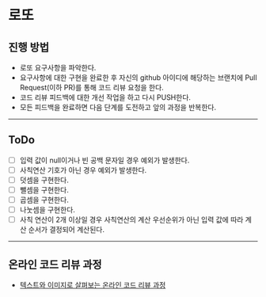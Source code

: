 # 로또
## 진행 방법
* 로또 요구사항을 파악한다.
* 요구사항에 대한 구현을 완료한 후 자신의 github 아이디에 해당하는 브랜치에 Pull Request(이하 PR)를 통해 코드 리뷰 요청을 한다.
* 코드 리뷰 피드백에 대한 개선 작업을 하고 다시 PUSH한다.
* 모든 피드백을 완료하면 다음 단계를 도전하고 앞의 과정을 반복한다.

---

## ToDo

* [ ] 입력 값이 null이거나 빈 공백 문자일 경우 예외가 발생한다.
* [ ] 사칙연산 기호가 아닌 경우 예외가 발생한다.
* [ ] 덧셈을 구현한다.
* [ ] 뺄셈을 구현한다.
* [ ] 곱셈을 구현한다.
* [ ] 나눗셈을 구현한다.
* [ ] 사칙 연산이 2개 이상일 경우 사칙연산의 계산 우선순위가 아닌 입력 값에 따라 계산 순서가 결정되어 계산된다. 

---

## 온라인 코드 리뷰 과정
* [텍스트와 이미지로 살펴보는 온라인 코드 리뷰 과정](https://github.com/next-step/nextstep-docs/tree/master/codereview)
